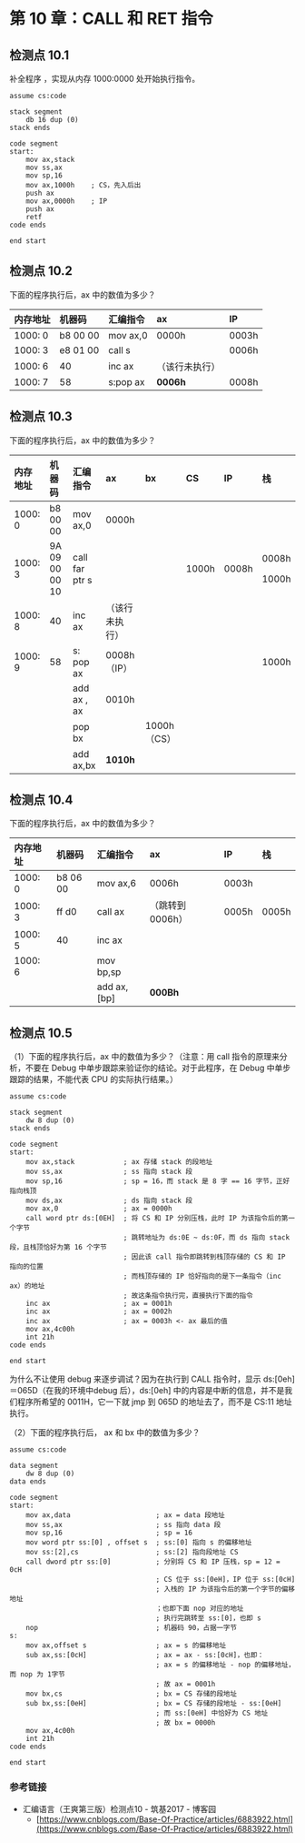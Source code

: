 # 第 10 章：CALL 和 RET 指令

## 检测点 10.1

补全程序 ，实现从内存 1000:0000 处开始执行指令。

```text
assume cs:code

stack segment
    db 16 dup (0)
stack ends

code segment
start:
    mov ax,stack
    mov ss,ax
    mov sp,16
    mov ax,1000h    ; CS，先入后出
    push ax
    mov ax,0000h    ; IP
    push ax
    retf
code ends

end start
```

## 检测点 10.2

下面的程序执行后，ax 中的数值为多少？

| 内存地址 | 机器码 | 汇编指令 | ax | IP |
| :--- | :--- | :--- | :--- | :--- |
| 1000: 0 | b8 00 00 | mov ax,0 | 0000h | 0003h |
| 1000: 3 | e8 01 00 | call s |  | 0006h |
| 1000: 6 | 40 | inc ax | （该行未执行） |  |
| 1000: 7 | 58 | s:pop ax | **0006h** | 0008h |

## 检测点 10.3

下面的程序执行后，ax 中的数值为多少？

<table>
  <thead>
    <tr>
      <th style="text-align:left">&#x5185;&#x5B58;&#x5730;&#x5740;</th>
      <th style="text-align:left">&#x673A;&#x5668;&#x7801;</th>
      <th style="text-align:left">&#x6C47;&#x7F16;&#x6307;&#x4EE4;</th>
      <th style="text-align:left">ax</th>
      <th style="text-align:left">bx</th>
      <th style="text-align:left">CS</th>
      <th style="text-align:left">IP</th>
      <th style="text-align:left">&#x6808;</th>
    </tr>
  </thead>
  <tbody>
    <tr>
      <td style="text-align:left">1000: 0</td>
      <td style="text-align:left">b8 00 00</td>
      <td style="text-align:left">mov ax,0</td>
      <td style="text-align:left">0000h</td>
      <td style="text-align:left"></td>
      <td style="text-align:left"></td>
      <td style="text-align:left"></td>
      <td style="text-align:left"></td>
    </tr>
    <tr>
      <td style="text-align:left">1000: 3</td>
      <td style="text-align:left">9A 09 00 00 10</td>
      <td style="text-align:left">call far ptr s</td>
      <td style="text-align:left"></td>
      <td style="text-align:left"></td>
      <td style="text-align:left">1000h</td>
      <td style="text-align:left">0008h</td>
      <td style="text-align:left">
        <p>0008h</p>
        <p>1000h</p>
      </td>
    </tr>
    <tr>
      <td style="text-align:left">1000: 8</td>
      <td style="text-align:left">40</td>
      <td style="text-align:left">inc ax</td>
      <td style="text-align:left">&#xFF08;&#x8BE5;&#x884C;&#x672A;&#x6267;&#x884C;&#xFF09;</td>
      <td style="text-align:left"></td>
      <td style="text-align:left"></td>
      <td style="text-align:left"></td>
      <td style="text-align:left"></td>
    </tr>
    <tr>
      <td style="text-align:left">1000: 9</td>
      <td style="text-align:left">58</td>
      <td style="text-align:left">s: pop ax</td>
      <td style="text-align:left">0008h&#xFF08;IP&#xFF09;</td>
      <td style="text-align:left"></td>
      <td style="text-align:left"></td>
      <td style="text-align:left"></td>
      <td style="text-align:left">1000h</td>
    </tr>
    <tr>
      <td style="text-align:left"></td>
      <td style="text-align:left"></td>
      <td style="text-align:left">add ax , ax</td>
      <td style="text-align:left">0010h</td>
      <td style="text-align:left"></td>
      <td style="text-align:left"></td>
      <td style="text-align:left"></td>
      <td style="text-align:left"></td>
    </tr>
    <tr>
      <td style="text-align:left"></td>
      <td style="text-align:left"></td>
      <td style="text-align:left">pop bx</td>
      <td style="text-align:left"></td>
      <td style="text-align:left">1000h&#xFF08;CS&#xFF09;</td>
      <td style="text-align:left"></td>
      <td style="text-align:left"></td>
      <td style="text-align:left"></td>
    </tr>
    <tr>
      <td style="text-align:left"></td>
      <td style="text-align:left"></td>
      <td style="text-align:left">add ax,bx</td>
      <td style="text-align:left"><b>1010h</b>
      </td>
      <td style="text-align:left"></td>
      <td style="text-align:left"></td>
      <td style="text-align:left"></td>
      <td style="text-align:left"></td>
    </tr>
  </tbody>
</table>

## 检测点 10.4

下面的程序执行后，ax 中的数值为多少？

| 内存地址 | 机器码 | 汇编指令 | ax | IP | 栈 |
| :--- | :--- | :--- | :--- | :--- | :--- |
| 1000: 0 | b8 06 00 | mov ax,6 | 0006h | 0003h |  |
| 1000: 3 | ff d0 | call ax | （跳转到 0006h） | 0005h | 0005h |
| 1000: 5 | 40 | inc ax |  |  |  |
| 1000: 6 |  | mov bp,sp |  |  |  |
|  |  | add ax, \[bp\] | **000Bh** |  |  |

## 检测点 10.5

（1）下面的程序执行后，ax 中的数值为多少？（注意：用 call 指令的原理来分析，不要在 Debug 中单步跟踪来验证你的结论。对于此程序，在 Debug 中单步跟踪的结果，不能代表 CPU 的实际执行结果。）

```text
assume cs:code

stack segment
    dw 8 dup (0)
stack ends

code segment
start:
    mov ax,stack            ; ax 存储 stack 的段地址
    mov ss,ax               ; ss 指向 stack 段
    mov sp,16               ; sp = 16，而 stack 是 8 字 == 16 字节，正好指向栈顶
    mov ds,ax               ; ds 指向 stack 段
    mov ax,0                ; ax = 0000h
    call word ptr ds:[0EH]  ; 将 CS 和 IP 分别压栈，此时 IP 为该指令后的第一个字节
                            ; 跳转地址为 ds:0E ~ ds:0F，而 ds 指向 stack 段，且栈顶恰好为第 16 个字节
                            ; 因此该 call 指令即跳转到栈顶存储的 CS 和 IP 指向的位置
                            ; 而栈顶存储的 IP 恰好指向的是下一条指令（inc ax）的地址
                            ; 故这条指令执行完，直接执行下面的指令
    inc ax                  ; ax = 0001h
    inc ax                  ; ax = 0002h
    inc ax                  ; ax = 0003h <- ax 最后的值
    mov ax,4c00h
    int 21h
code ends

end start
```

为什么不让使用 debug 来逐步调试？因为在执行到 CALL 指令时，显示 ds:\[0eh\]＝065D（在我的环境中debug 后），ds:\[0eh\] 中的内容是中断的信息，并不是我们程序所希望的 0011H，它一下就 jmp 到 065D 的地址去了，而不是 CS:11 地址执行。

（2）下面的程序执行后， ax 和 bx 中的数值为多少？

```text
assume cs:code

data segment
    dw 8 dup (0)
data ends

code segment
start:
    mov ax,data                     ; ax = data 段地址
    mov ss,ax                       ; ss 指向 data 段
    mov sp,16                       ; sp = 16
    mov word ptr ss:[0] , offset s  ; ss:[0] 指向 s 的偏移地址
    mov ss:[2],cs                   ; ss:[2] 指向段地址 CS
    call dword ptr ss:[0]           ; 分别将 CS 和 IP 压栈，sp = 12 = 0cH
                                    ; CS 位于 ss:[0eH]，IP 位于 ss:[0cH]
                                    ; 入栈的 IP 为该指令后的第一个字节的偏移地址
                                    ；也即下面 nop 对应的地址
                                    ; 执行完跳转至 ss:[0]，也即 s
    nop                             ; 机器码 90，占据一字节
s:
    mov ax,offset s                 ; ax = s 的偏移地址
    sub ax,ss:[0cH]                 ; ax = ax - ss:[0cH]，也即：
                                    ; ax = s 的偏移地址 - nop 的偏移地址，而 nop 为 1字节
                                    ; 故 ax = 0001h
    mov bx,cs                       ; bx = CS 存储的段地址
    sub bx,ss:[0eH]                 ; bx = CS 存储的段地址 - ss:[0eH]
                                    ; 而 ss:[0eH] 中恰好为 CS 地址
                                    ; 故 bx = 0000h
    mov ax,4c00h
    int 21h
code ends

end start
```

### 参考链接

* 汇编语言（王爽第三版）检测点10 - 筑基2017 - 博客园 
  * [https://www.cnblogs.com/Base-Of-Practice/articles/6883922.html](https://www.cnblogs.com/Base-Of-Practice/articles/6883922.html)

